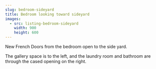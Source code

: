 ```yaml
---
slug: bedroom-sideyard
title: Bedroom looking toward sideyard
images:
  - src: listing-bedroom-sideyard
    width: 900
    height: 600
---
```

New French Doors from the bedroom open to the side yard.

The gallery space is to the left, and the laundry room and bathroom are through the cased opening on the right.